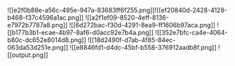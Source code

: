 ![[e2f0b88e-a56c-495e-947a-83683ff6f255.png]]![[ef20840d-2428-4128-b468-f37c4596a1ac.png]]
![[a2f1ef09-8520-4eff-8136-e7972b7787a8.png]]
![[6d272bac-f30d-4291-8ea9-ff1606b97aca.png]]
![[b177b3b1-ecae-4b97-8af6-d0acc92e7b4a.png]]
![[352e7bfc-ca4e-4064-b80c-dc652e8014d8.png]]
![[18d2490f-d7ab-4f85-84ec-063da53d251e.png]]
![[e8846fd1-d4dc-45bf-b558-376912aadb8f.png]]
![[output.png]]